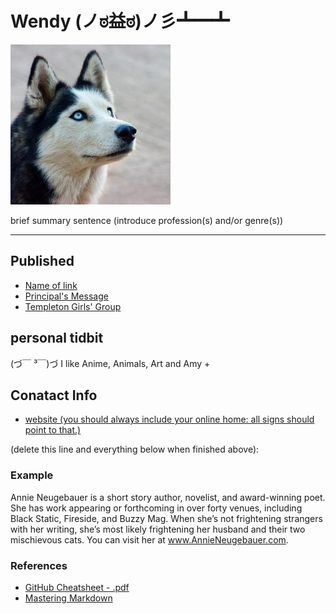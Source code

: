 # Wendy (ノಠ益ಠ)ノ彡┻━┻

![](../_assets/husky.jpg)

brief summary sentence (introduce profession(s) and/or genre(s))

___

## Published
- [Name of link](http://link/to/article)
- [Principal's Message](https://medium.com/@newsletter_54417/principals-message-dca611abbd5)
- [Templeton Girls' Group](https://medium.com/@newsletter_54417/templeton-girls-group-students-preparing-care-packages-for-the-2016-warming-up-the-east-side-e4b49bbaec2d)


## personal tidbit 
(づ￣ ³￣)づ I like Anime, Animals, Art and Amy 
+

## Conatact Info
- [website (you should always include your online home: all signs should point to that.)](http://sites.google.com/your/new/portfolio/site)



(delete this line and everything below when finished above):

### Example 

Annie Neugebauer is a short story author, novelist, and award-winning poet. She has work appearing or forthcoming in over forty venues, including Black Static, Fireside, and Buzzy Mag. When she’s not frightening strangers with her writing, she’s most likely frightening her husband and their two mischievous cats. You can visit her at www.AnnieNeugebauer.com.

### References
- [GitHub Cheatsheet - .pdf](https://guides.github.com/pdfs/markdown-cheatsheet-online.pdf)
- [Mastering Markdown](https://guides.github.com/features/mastering-markdown/)
